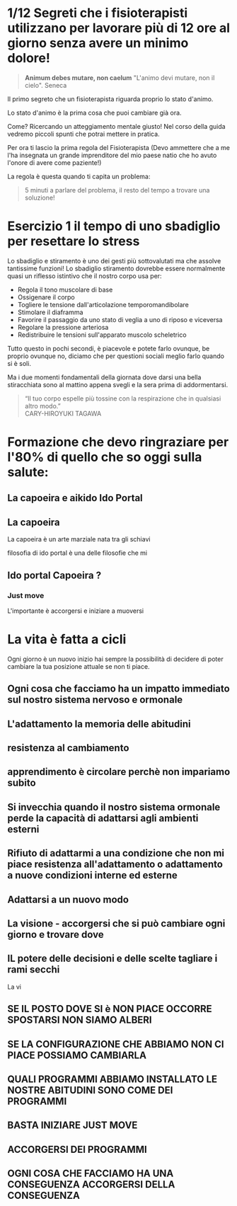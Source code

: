 
# 1/12 Segreti che i fisioterapisti utilizzano per lavorare più di 12 ore al giorno senza avere un minimo dolore!


> **Animum debes mutare, non caelum** 
>"L'animo devi mutare, non il cielo".
Seneca

Il primo segreto che un fisioterapista riguarda proprio lo stato d'animo.

Lo stato d'animo è la prima cosa che puoi  cambiare già ora.

Come? Ricercando un atteggiamento mentale giusto!
Nel corso della guida vedremo piccoli spunti che potrai mettere in pratica.

Per ora ti lascio la prima regola del Fisioterapista (Devo ammettere che a me l'ha insegnata un grande imprenditore del mio paese natio che ho avuto l'onore di avere come paziente!)

La regola è questa quando ti capita un problema: 

> 5 minuti a parlare del problema, il resto del tempo a trovare una soluzione!

#  Esercizio 1 il tempo di uno sbadiglio per resettare lo stress 

Lo sbadiglio e stiramento è uno dei gesti più sottovalutati ma che assolve tantissime funzioni! 
Lo sbadiglio stiramento dovrebbe essere normalmente quasi un riflesso istintivo che il nostro corpo usa per:

- Regola il tono muscolare di base
- Ossigenare il corpo 
- Togliere le tensione dall'articolazione temporomandibolare
- Stimolare il diaframma
- Favorire il passaggio da uno stato di veglia a uno di riposo e viceversa 
- Regolare la pressione arteriosa
- Redistribuire le tensioni sull'apparato muscolo scheletrico

Tutto questo in pochi secondi, è piacevole e potete farlo ovunque, be proprio ovunque no, diciamo che per questioni sociali meglio farlo quando si è soli.

Ma i due momenti fondamentali della giornata dove darsi una bella stiracchiata sono al mattino appena svegli e la sera prima di addormentarsi.

> “Il tuo corpo espelle più tossine con la respirazione che in qualsiasi altro modo.”  
> CARY-HIROYUKI TAGAWA


# Formazione che devo ringraziare per l'80% di quello che so oggi sulla salute:


## La capoeira e aikido Ido Portal 


## La capoeira

La capoeira è un arte marziale nata tra gli schiavi 

filosofia di ido portal è una delle filosofie che mi



## Ido portal  Capoeira ?


### Just move

L'importante è accorgersi e iniziare a muoversi 


# La vita è fatta a cicli

Ogni giorno è un nuovo inizio hai sempre la possibilità di decidere di poter cambiare la tua posizione attuale se non ti piace.

## Ogni cosa che facciamo ha un impatto immediato sul nostro sistema nervoso e ormonale

## L'adattamento la memoria delle abitudini

## resistenza al cambiamento 

## apprendimento è circolare perchè non impariamo subito


## Si invecchia quando il nostro sistema ormonale perde la capacità di adattarsi agli ambienti esterni


## Rifiuto di adattarmi a una condizione che non mi piace resistenza all'adattamento o adattamento a nuove condizioni interne ed esterne

## Adattarsi a un nuovo modo 



## La visione - accorgersi che si può cambiare ogni giorno e trovare dove

## IL potere delle decisioni e delle scelte tagliare i rami secchi

La vi

## SE IL POSTO DOVE SI è NON PIACE OCCORRE SPOSTARSI NON SIAMO ALBERI

## SE LA CONFIGURAZIONE CHE ABBIAMO NON CI PIACE POSSIAMO CAMBIARLA

## QUALI PROGRAMMI ABBIAMO INSTALLATO LE NOSTRE ABITUDINI SONO COME DEI PROGRAMMI

## BASTA INIZIARE JUST MOVE

## ACCORGERSI DEI PROGRAMMI

## OGNI COSA CHE FACCIAMO HA UNA CONSEGUENZA ACCORGERSI DELLA CONSEGUENZA



<!--stackedit_data:
eyJoaXN0b3J5IjpbLTQxMTAxNDE0MCwxMjEzOTIzMzc0LDE2Nz
g1MTA0OV19
-->